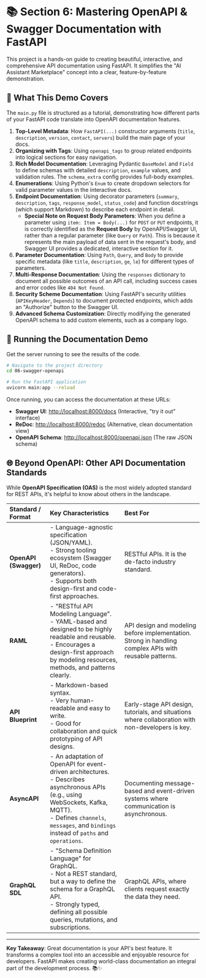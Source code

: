 # 📚 Section 6: Mastering OpenAPI & Swagger Documentation with FastAPI

This project is a hands-on guide to creating beautiful, interactive, and comprehensive API documentation using FastAPI. It simplifies the "AI Assistant Marketplace" concept into a clear, feature-by-feature demonstration.

## 🎯 What This Demo Covers

The `main.py` file is structured as a tutorial, demonstrating how different parts of your FastAPI code translate into OpenAPI documentation features.

1.  **Top-Level Metadata**: How `FastAPI(...)` constructor arguments (`title`, `description`, `version`, `contact`, `servers`) build the main page of your docs.
2.  **Organizing with Tags**: Using `openapi_tags` to group related endpoints into logical sections for easy navigation.
3.  **Rich Model Documentation**: Leveraging Pydantic `BaseModel` and `Field` to define schemas with detailed `description`, `example` values, and validation rules. The `schema_extra` config provides full-body examples.
4.  **Enumerations**: Using Python's `Enum` to create dropdown selectors for valid parameter values in the interactive docs.
5.  **Endpoint Documentation**: Using decorator parameters (`summary`, `description`, `tags`, `response_model`, `status_code`) and function docstrings (which support Markdown) to describe each endpoint in detail.
    *   **Special Note on Request Body Parameters**: When you define a parameter using `item: Item = Body(...)` for `POST` or `PUT` endpoints, it is correctly identified as the **Request Body** by OpenAPI/Swagger UI, rather than a regular parameter (like `Query` or `Path`). This is because it represents the main payload of data sent in the request's body, and Swagger UI provides a dedicated, interactive section for it.
6.  **Parameter Documentation**: Using `Path`, `Query`, and `Body` to provide specific metadata (like `title`, `description`, `ge`, `le`) for different types of parameters.
7.  **Multi-Response Documentation**: Using the `responses` dictionary to document all possible outcomes of an API call, including success cases and error codes like `404 Not Found`.
8.  **Security Scheme Documentation**: Using FastAPI's security utilities (`APIKeyHeader`, `Depends`) to document protected endpoints, which adds an "Authorize" button to the Swagger UI.
9.  **Advanced Schema Customization**: Directly modifying the generated OpenAPI schema to add custom elements, such as a company logo.

## 🚀 Running the Documentation Demo

Get the server running to see the results of the code.

```bash
# Navigate to the project directory
cd 06-swagger-openapi

# Run the FastAPI application
uvicorn main:app --reload
```

Once running, you can access the documentation at these URLs:

-   **Swagger UI**: [http://localhost:8000/docs](http://localhost:8000/docs) (Interactive, "try it out" interface)
-   **ReDoc**: [http://localhost:8000/redoc](http://localhost:8000/redoc) (Alternative, clean documentation view)
-   **OpenAPI Schema**: [http://localhost:8000/openapi.json](http://localhost:8000/openapi.json) (The raw JSON schema)

## 🌐 Beyond OpenAPI: Other API Documentation Standards

While **OpenAPI Specification (OAS)** is the most widely adopted standard for REST APIs, it's helpful to know about others in the landscape.

| Standard / Format | Key Characteristics | Best For |
| :--- | :--- | :--- |
| **OpenAPI (Swagger)** | - Language-agnostic specification (JSON/YAML).<br>- Strong tooling ecosystem (Swagger UI, ReDoc, code generators).<br>- Supports both design-first and code-first approaches. | RESTful APIs. It is the de-facto industry standard. |
| **RAML** | - "RESTful API Modeling Language".<br>- YAML-based and designed to be highly readable and reusable.<br>- Encourages a design-first approach by modeling resources, methods, and patterns clearly. | API design and modeling before implementation. Strong in handling complex APIs with reusable patterns. |
| **API Blueprint** | - Markdown-based syntax.<br>- Very human-readable and easy to write.<br>- Good for collaboration and quick prototyping of API designs. | Early-stage API design, tutorials, and situations where collaboration with non-developers is key. |
| **AsyncAPI** | - An adaptation of OpenAPI for event-driven architectures.<br>- Describes asynchronous APIs (e.g., using WebSockets, Kafka, MQTT).<br>- Defines `channels`, `messages`, and `bindings` instead of `paths` and `operations`. | Documenting message-based and event-driven systems where communication is asynchronous. |
| **GraphQL SDL** | - "Schema Definition Language" for GraphQL.<br>- Not a REST standard, but a way to define the schema for a GraphQL API.<br>- Strongly typed, defining all possible queries, mutations, and subscriptions. | GraphQL APIs, where clients request exactly the data they need. |

---

**Key Takeaway**: Great documentation is your API's best feature. It transforms a complex tool into an accessible and enjoyable resource for developers. FastAPI makes creating world-class documentation an integral part of the development process. 📚✨ 